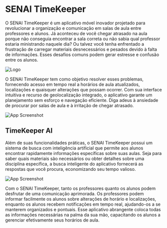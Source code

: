 
# SENAI TimeKeeper

O SENAI TimeKeeper é um aplicativo móvel inovador projetado para revolucionar a organização e comunicação em salas de aula entre professores e alunos. Já aconteceu de você chegar atrasado na aula porque não conseguia encontrar a sala correta ou não sabia qual professor estaria ministrando naquele dia? Ou talvez você tenha enfrentado a frustração de carregar materiais desnecessários e pesados devido à falta de informações. Esses desafios comuns podem gerar estresse e confusão entre os alunos.


![Logo](https://github.com/TonyRodIv/TimeKeeper/blob/main/img/ReadMe/LogoGhb.png?raw=true)



O SENAI TimeKeeper tem como objetivo resolver esses problemas, fornecendo acesso em tempo real a horários de aula atualizados, localizações e quaisquer alterações que possam ocorrer. Com sua interface intuitiva e recurso de geolocalização integrado, o aplicativo garante um planejamento sem esforço e navegação eficiente. Diga adeus à ansiedade de procurar por salas de aula e à irritação de chegar atrasado.

![App Screenshot](https://github.com/TonyRodIv/TimeKeeper/blob/main/img/ReadMe/SENAI%20TIMEKEEPER.png?raw=true)



## TimeKeeper AI

Além de suas funcionalidades práticas, o SENAI TimeKeeper possui um sistema de busca com inteligência artificial que permite aos alunos encontrar rapidamente informações específicas sobre suas aulas. Seja para saber quais materiais são necessários ou obter detalhes sobre uma disciplina específica, a busca inteligente do aplicativo fornecerá as respostas que você procura, economizando seu tempo valioso.

![App Screenshot](https://github.com/TonyRodIv/TimeKeeper/blob/main/img/ReadMe/TIMEKEEPER%20AI.png?raw=true)

Com o SENAI TimeKeeper, tanto os professores quanto os alunos podem desfrutar de uma comunicação aprimorada. Os professores podem informar facilmente os alunos sobre alterações de horário e localizações, enquanto os alunos recebem notificações em tempo real, ajudando-os a se manterem organizados e pontuais. Esse aplicativo abrangente coloca todas as informações necessárias na palma da sua mão, capacitando os alunos a gerenciar efetivamente seus horários de aula.
